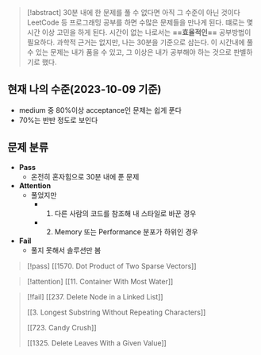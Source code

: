 > [!abstract] 30분 내에 한 문제를 풀 수 없다면 아직 그 수준이 아닌 것이다
> LeetCode 등 프로그래밍 공부를 하면 수많은 문제들을 만나게 된다. 떄로는 몇시간 이상 고민을 하게 된다. 시간이 없는 나로서는 **==효율적인==** 공부방법이 필요하다. 과학적 근거는 없지만, 나는 30분을 기준으로 삼는다. 이 시간내에 풀 수 있는 문제는 내가 품을 수 있고, 그 이상은 내가 공부해야 하는 것으로 판별하기로 했다.

## 현재 나의 수준(2023-10-09 기준)
- medium 중 80%이상 acceptance인 문제는 쉽게 푼다
- 70%는 반반 정도로 보인다

## 문제 분류
- **Pass**
	- 온전히 혼자힘으로 30분 내에 푼 문제
- **Attention**
	- 풀었지만
		- 1) 다른 사람의 코드를 참조해 내 스타일로 바꾼 경우
		- 2) Memory 또는 Performance 분포가 하위인 경우
- **Fail**
	- 풀지 못해서 솔루션만 봄


> [!pass]
> [[1570. Dot Product of Two Sparse Vectors]]

> [!attention]
> [[11. Container With Most Water]]

> [!fail]
> [[237. Delete Node in a Linked List]]
> 
> [[3. Longest Substring Without Repeating Characters]]
> 
> [[723. Candy Crush]]
> 
> [[1325. Delete Leaves With a Given Value]]




